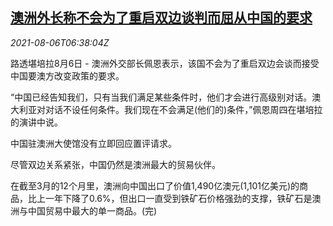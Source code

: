 <!--1628233262000-->
[澳洲外长称不会为了重启双边谈判而屈从中国的要求](https://cn.reuters.com/article/au-china-dip-0806-idCNKBS2F70NS)
------

<div><i>2021-08-06T06:38:04Z</i></div><p>路透堪培拉8月6日 - 澳洲外交部长佩恩表示，该国不会为了重启双边会谈而接受中国要澳方改变政策的要求。</p><p>“中国已经告知我们，只有当我们满足某些条件时，他们才会进行高级别对话。澳大利亚对对话不设任何条件。我们现在不会满足(他们的)条件，”佩恩周四在堪培拉的演讲中说。</p><p>中国驻澳洲大使馆没有立即回应置评请求。</p><p>尽管双边关系紧张，中国仍然是澳洲最大的贸易伙伴。</p><p>在截至3月的12个月里，澳洲向中国出口了价值1,490亿澳元(1,101亿美元)的商品，比上一年下降了0.6%，但出口一直受到铁矿石价格强劲的支撑，铁矿石是澳洲与中国贸易中最大的单一商品。(完)</p>
